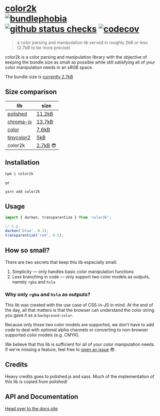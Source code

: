 # [color2k](https://color2k.com) <br /> [![bundlephobia](https://badgen.net/bundlephobia/minzip/color2k)](https://bundlephobia.com/result?p=color2k) [![github status checks](https://badgen.net/github/checks/ricokahler/color2k)](https://github.com/ricokahler/color2k/actions) [![codecov](https://codecov.io/gh/ricokahler/color2k/branch/master/graph/badge.svg)](https://codecov.io/gh/ricokahler/color2k)

> a color parsing and manipulation lib served in roughly 2kB or less (2.7kB to be more precise)

color2k is a color parsing and manipulation library with the objective of keeping the bundle size as small as possible while still satisfying all of your color manipulation needs in an sRGB space.

The bundle size is [currently 2.7kB](https://bundlephobia.com/result?p=color2k)

## Size comparison

| lib                                                       | size                                                  |
| --------------------------------------------------------- | ----------------------------------------------------- |
| [polished](https://github.com/styled-components/polished) | [11.2kB](https://bundlephobia.com/result?p=polished)  |
| [chroma-js](https://github.com/gka/chroma.js)             | [13.7kB](https://bundlephobia.com/result?p=chroma-js) |
| [color](https://github.com/Qix-/color)                    | [7.6kB](https://bundlephobia.com/result?p=color)      |
| [tinycolor2](https://github.com/bgrins/TinyColor)         | [5kB](https://bundlephobia.com/result?p=tinycolor2)   |
| color2k                                                   | [2.7kB](https://bundlephobia.com/result?p=color2k) 😎 |

## Installation

```
npm i color2k
```

or

```
yarn add color2k
```

## Usage

```js
import { darken, transparentize } from 'color2k';

// e.g.
darken('blue', 0.1);
transparentize('red', 0.5);
```

## How so small?

There are two secrets that keep this lib especially small:

1. Simplicity — only handles basic color manipulation functions
2. Less branching in code — only support two color models as outputs, namely `rgba` and `hsla`

### Why only `rgba` and `hsla` as outputs?

This lib was created with the use case of CSS-in-JS in mind. At the end of the day, all that matters is that the browser can understand the color string you gave it as a `background-color`.

Because only those two color models are supported, we don't have to add code to deal with optional alpha channels or converting to non-browser supported color models (e.g. CMYK).

We believe that this lib is sufficient for all of your color manipulation needs. If we're missing a feature, feel free to [open an issue](https://github.com/ricokahler/color2k/issues/new) 😎.

## Credits

Heavy credits goes to polished.js and sass. Much of the implementation of this lib is copied from polished!

<!-- DOCS-END -->

## API and Documentation

[Head over to the docs site](https://color2k.com)
